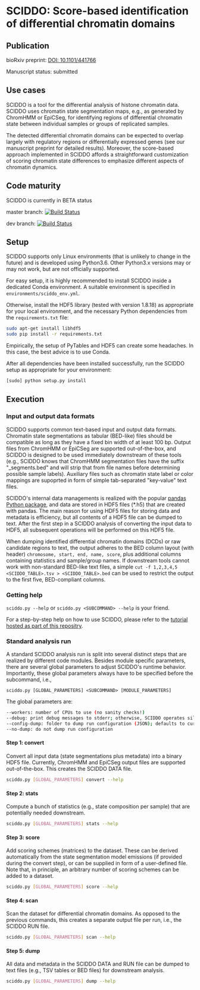 # SCIDDO: Score-based identification of differential chromatin domains

## Publication
bioRxiv preprint: [DOI: 10.1101/441766 ](https://doi.org/10.1101/441766) 

Manuscript status: submitted

## Use cases
SCIDDO is a tool for the differential analysis of histone chromatin data.
SCIDDO uses chromatin state segmentation maps, e.g., as generated by ChromHMM or EpiCSeg,
for identifying regions of differential chromatin state between individual samples
or groups of replicated samples.

The detected differential chromatin domains can be expected to overlap largely 
with regulatory regions or differentially expressed genes (see our manuscript 
preprint for detailed results). Moreover, the score-based approach implemented 
in SCIDDO affords a straightforward customization of scoring chromatin state 
differences to emphasize different aspects of chromatin dynamics.

## Code maturity
SCIDDO is currently in BETA status

master branch:
[![Build Status](https://travis-ci.org/ptrebert/sciddo.svg?branch=master)](https://travis-ci.org/ptrebert/sciddo)

dev branch:
[![Build Status](https://travis-ci.org/ptrebert/sciddo.svg?branch=develop)](https://travis-ci.org/ptrebert/sciddo)

## Setup
SCIDDO supports only Linux environments (that is unlikely to change in the future) and is developed using Python3.6.
Other Python3.x versions may or may not work, but are not officially supported.

For easy setup, it is highly recommended to install SCIDDO inside a dedicated Conda environment.
A suitable environment is specified in `environments/sciddo_env.yml`.

Otherwise, install the HDF5 library (tested with version 1.8.18) as appropriate for your local environment,
and the necessary Python dependencies from the `requirements.txt` file:

```bash
sudo apt-get install libhdf5
sudo pip install -r requirements.txt
```

Empirically, the setup of PyTables and HDF5 can create some headaches.
In this case, the best advice is to use Conda.

After all dependencies have been installed successfully,
run the SCIDDO setup as appropriate for your environment:

```bash
[sudo] python setup.py install
```

## Execution

### Input and output data formats
SCIDDO supports common text-based input and output data formats. Chromatin state segmentations as tabular (BED-like) files
should be compatible as long as they have a fixed bin width of at least 100 bp. Output files from ChromHMM or EpiCSeg
are supported out-of-the-box, and SCIDDO is designed to be used immediately downstream of these tools (e.g., SCIDDO knows
that ChromHMM segmentation files have the suffix "_segments.bed" and will strip that from file names before determining
possible sample labels). Auxiliary files such as chromatin state label or color mappings are supoprted in form of simple
tab-separated "key-value" text files.

SCIDDO's internal data managements is realized with the popular [pandas Python package](https://pandas.pydata.org/), and
data are stored in HDF5 files (*.h5) that are created with pandas. The main reason for using
HDF5 files for storing data and metadata is efficiency, but all contents of a HDF5 file can be dumped to text.
After the first step in a SCIDDO analysis of converting the input data to HDF5, all subsequent operations will be performed
on this HDF5 file.

When dumping identified differential chromatin domains (DCDs) or raw candidate regions to text, the output adheres to the
BED column layout (with header) `chromosome, start, end, name, score`, plus additional columns containing statistics and sample/group names.
If downstream tools cannot work with non-standard BED-like text files, a simple
`cut -f 1,2,3,4,5 <SCIDDO_TABLE>.tsv > <SCIDDO_TABLE>.bed` can be used to restrict the output to the first five,
BED-compliant columns.

### Getting help

`sciddo.py --help` or `sciddo.py <SUBCOMMAND> --help` is your friend.

For a step-by-step help on how to use SCIDDO, please refer to the [tutorial hosted as part of this repositry](testdata/tutorial.md).

### Standard analysis run

A standard SCIDDO analysis run is split into several distinct steps that are realized by different code modules.
Besides module specific parameters, there are several global parameters to adjust SCIDDO's runtime behavior.
Importantly, these global parameters always have to be specified before the subcommand, i.e.,

```
sciddo.py [GLOBAL_PARAMETERS] <SUBCOMMAND> [MODULE_PARAMETERS]
```

The global parameters are:

```bash
--workers: number of CPUs to use (no sanity checks!)
--debug: print debug messages to stderr; otherwise, SCIDDO operates silently
--config-dump: folder to dump run configuration (JSON); defaults to current working directory
--no-dump: do not dump run configuration
```

#### Step 1: convert
 
Convert all input data (state segmentations plus metadata) into a binary HDF5 file. Currently, ChromHMM
and EpiCSeg output files are supported out-of-the-box. This creates the SCIDDO DATA file.

```bash
sciddo.py [GLOBAL_PARAMETERS] convert --help
```

#### Step 2: stats

Compute a bunch of statistics (e.g., state composition per sample) that are potentially needed downstream.

```bash
sciddo.py [GLOBAL_PARAMETERS] stats --help
```

#### Step 3: score

Add scoring schemes (matrices) to the dataset. These can be derived automatically from the state segmentation
model emissions (if provided during the convert step), or can be supplied in form of a user-defined file.
Note that, in principle, an arbitrary number of scoring schemes can be added to a dataset.

```bash
sciddo.py [GLOBAL_PARAMETERS] score --help
```

#### Step 4: scan

Scan the dataset for differential chromatin domains. As opposed to the previous commands, this creates a separate
output file per run, i.e., the SCIDDO RUN file.

```bash
sciddo.py [GLOBAL_PARAMETERS] scan --help
```

#### Step 5: dump

All data and metadata in the SCIDDO DATA and RUN file can be dumped to text files (e.g., TSV tables or BED files) for downstream analysis.

```bash
sciddo.py [GLOBAL_PARAMETERS] dump --help
```
